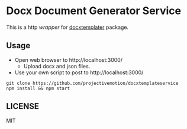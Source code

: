 # Docx Document Generator Service

  This is a http *wrapper* for [docxtemplater](https://github.com/open-xml-templating/docxtemplater) package.

## Usage

* Open web browser to http://localhost:3000/
   - Upload docx and json files.
* Use your own script to post to http://localhost:3000/

```
git clone https://github.com/projectivemotion/docxtemplateservice
npm install && npm start
```

## LICENSE

MIT

